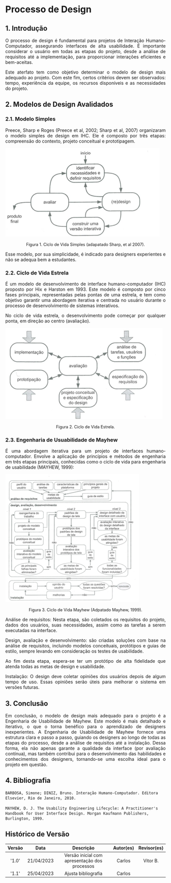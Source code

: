 # Processo de Design

## 1. Introdução
<p align="justify">
O processo de design é fundamental para projetos de Interação Humano-Computador, assegurando interfaces de alta usabilidade. É importante considerar o usuário em todas as etapas do projeto, desde a análise de requisitos até a implementação, para proporcionar interações eficientes e bem-aceitas.
</p>

<p align="justify">
Este aterfato tem como objetivo determinar o modelo de design mais adequado ao projeto. Com este fim, certos critérios devem ser observados: tempo, experiência da equipe, os recursos disponíveis e as necessidades do projeto.
</p>

## 2. Modelos de Design Avalidados

### 2.1. Modelo Simples
<p align="justify">
Preece, Sharp e Roges (Preece et al, 2002; Sharp et al, 2007) organizaram o modelo simples de design em IHC. Ele é composto por três etapas: compreensão do contexto, projeto conceitual e prototipagem.</p>


![Modelo](../imagens/ciclo_simples.png)

<p style="font-size: 0.8rem" align="center">Figura 1. Ciclo de Vida Simples (adapatado Sharp, et al 2007).</p>

<p align="justify">
Esse modelo, por sua simplicidade, é indicado para designers experientes e não se adequa bem a estudantes.
</p>

### 2.2. Ciclo de Vida Estrela
<p align="justify">
É um modelo de desenvolvimento de interface humano-computador (IHC) proposto por Hix e Harston em 1993. Este modelo é composto por cinco fases principais, representadas pelas pontas de uma estrela, e tem como objetivo garantir uma abordagem iterativa e centrada no usuário durante o processo de desenvolvimento de sistemas interativos.
</p>
<p align="justify">
No ciclo de vida estrela, o desenvolvimento pode começar por qualquer ponta, em direção ao centro (avaliação).
</p>

![Modelo](../imagens/ciclo_estrela.png)

<p style="font-size: 0.8rem" align="center">Figura 2. Ciclo de Vida Estrela.</p>


### 2.3. Engenharia de Usuabilidade de Mayhew

<p align="justify">
É uma abordagem iterativa para um projeto de interfaces humano-computador. Envolve a aplicação de princípios e métodos de engenharia em três etapas principais, conhecidas como o ciclo de vida para engenharia de usabilidade (MAYHEW, 1999):
</p>

![Modelo](../imagens/ciclo_mayhew.png)

<p style="font-size: 0.8rem" align="center">Figura 3. Ciclo de Vida Mayhew (Adpatado Mayhew, 1999).</p>


<p align="justify">
Análise de requisitos: Nesta etapa, são coletados os requisitos do projeto, dados dos usuários, suas necessidades, assim como as tarefas a serem executadas na interface.
</p>
<p align="justify">
Design, avaliação e desenvolvimento: são criadas soluções com base na análise de requisitos, incluindo modelos conceituais, protótipos e guias de estilo, sempre levando em consideração os testes de usabilidade.
</p>
<p align="justify">
Ao fim desta etapa, espera-se ter um protótipo de alta fidelidade que atenda todas as metas de design e usabilidade.
</p>
<p align="justify">
Instalação: O design deve coletar opiniões dos usuários depois de algum tempo de uso. Essas opiniões serão úteis para melhorar o sistema em versões futuras.
</p>

## 3. Conclusão
<p align="justify">Em conclusão, o modelo de design mais adequado para o projeto é a Engenharia de Usabilidade de Mayhew. Este modelo é mais detalhado e iterativo, o que o torna benéfico para o aprendizado de designers inexperientes. A Engenharia de Usabilidade de Mayhew fornece uma estrutura clara e passo a passo, guiando os designers ao longo de todas as etapas do processo, desde a análise de requisitos até a instalação. Dessa forma, ela não apenas garante a qualidade da interface (por avaliação contínua), mas também contribui para o desenvolvimento das habilidades e conhecimentos dos designers, tornando-se uma escolha ideal para o projeto em questão.
</p>

## 4. Bibliografia
```
BARBOSA, Simone; DINIZ, Bruno. Interação Humano-Computador. Editora Elsevier, Rio de Janeiro, 2010.

MAYHEW, D. J. The Usability Engineering Lifecycle: A Practitioner's Handbook for User Interface Design. Morgan Kaufmann Publishers, Burlington, 1999.
```

## Histórico de Versão

|   Versão   | Data  |                      Descrição                      |    Autor(es)     |  Revisor(es)  |
| :--------: | :---: | :-------------------------------------------------: | :--------------: | :-----------: |
|  '1.0'     | 21/04/2023 | Versão inicial com apresentação dos processos  | Carlos | Vitor B. |
|  '1.1'     | 25/04/2023 | Ajusta bibliografia | Carlos |
